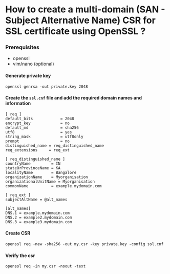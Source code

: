 # How to create a multi-domain (SAN - Subject Alternative Name) CSR for SSL certificate using OpenSSL ?


### Prerequisites
  - openssl
  - vim/nano (optional)

#### Generate private key

```
openssl genrsa -out private.key 2048
```

#### Create the `ssl.cnf` file and add the required domain names and information

```
[ req ]
default_bits            = 2048
encrypt_key             = no
default_md              = sha256
utf8                    = yes
string_mask             = utf8only
prompt                  = no
distinguished_name = req_distinguished_name
req_extensions     = req_ext

[ req_distinguished_name ]
countryName         = IN
stateOrProvinceName = KA
localityName        = Bangalore
organizationName    = Myorganisation
organizationalUnitName = Myorganisation
commonName          = example.mydomain.com

[ req_ext ]
subjectAltName = @alt_names

[alt_names]
DNS.1 = example.mydomain.com
DNS.2 = example2.mydomain.com
DNS.3 = example3.mydomain.com
```

#### Create CSR

```
openssl req -new -sha256 -out my.csr -key private.key -config ssl.cnf
```

#### Verify the csr

```
openssl req -in my.csr -noout -text
```
